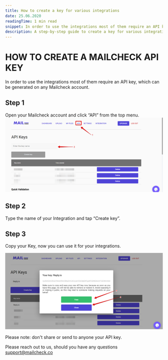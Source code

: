 ```yaml
---
title: How to create a key for various integrations
date: 25.06.2020
readingTime: 1 min read
snippet: In order to use the integrations most of them require an API key, which can be generated on any Mailcheck account.
description: A step-by-step guide to create a key for various integrations with mailcheck
---
```


# HOW TO CREATE A MAILCHECK API KEY

In order to use the integrations most of them require an API key, which can be generated on any Mailcheck account.

## Step 1

Open your Mailcheck account and click “API” from the top menu.
![open API tab](./api-tab.png?format=webp;jpg;png;avif&srcset&width=880)

## Step 2

Type the name of your Integration and tap “Create key”.

## Step 3

Copy your Key, now you can use it for your integrations.

![copy out API key](./api-key-copy.png?format=webp;jpg;png;avif&srcset&width=880)

Please note: don't share or send to anyone your API key.

Please reach out to us, should you have any questions [support@mailcheck.co](mailto:support+api@mailcheck.co)
